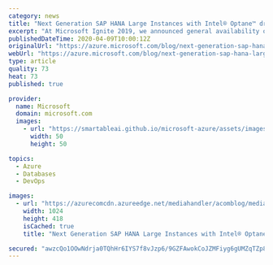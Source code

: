 ```yaml
---
category: news
title: "Next Generation SAP HANA Large Instances with Intel® Optane™ drive lower TCO"
excerpt: "At Microsoft Ignite 2019, we announced general availability of the new SAP HANA Large Instances powered by the 2nd Generation Intel Xeon Scalable processors, formally Cascade Lake, supporting Intel® Optane™ persistent memory (PMem).\r\n\r\nMicrosoft’s largest SAP customers are continuing to consolidate their"
publishedDateTime: 2020-04-09T10:00:12Z
originalUrl: "https://azure.microsoft.com/blog/next-generation-sap-hana-large-instances-with-intel-optane-drive-lower-tco/"
webUrl: "https://azure.microsoft.com/blog/next-generation-sap-hana-large-instances-with-intel-optane-drive-lower-tco/"
type: article
quality: 73
heat: 73
published: true

provider:
  name: Microsoft
  domain: microsoft.com
  images:
    - url: "https://smartableai.github.io/microsoft-azure/assets/images/organizations/microsoft.com-50x50.jpg"
      width: 50
      height: 50

topics:
  - Azure
  - Databases
  - DevOps

images:
  - url: "https://azurecomcdn.azureedge.net/mediahandler/acomblog/media/Default/blog/eb9f526f-db33-4099-a8df-366e27ff78fb.png"
    width: 1024
    height: 418
    isCached: true
    title: "Next Generation SAP HANA Large Instances with Intel® Optane™ drive lower TCO"

secured: "awzcQo1OOwNdrja0TQhHr6IYS7f8vJzp6/9GZFAwokCoJZMFiyg6gUMZqTZp88LkG92pD6j1mQER17YldLpsCg648Zv6c9WSwucmOeM7D6Sj80O3Nalqk38QkklZhualQ7wVEMwarBOaman5TlTXfVR/cFshxsItD8cZR7zXdauuqrp3xxoQBs6OlG2g3FiYROktgwXbZYwZdasQtgBMquUQdpkYiZv11tkXfup9cKQDq5d0MD/vNLLWi11nw5aiBF5U87J4n6JIhIYFaXXoH2Xpbzeqcb1RL7NbY4HVBEaOqfyLwTX0fY6mp9i3/BXe97AZWHyRY6DTtUTiRy6pRGT5gCYP8hkY2msBQLf1OcM=;ajf8nST0VOLb9GaLQvAwMg=="
---
```


